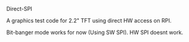 Direct-SPI

A graphics test code for 2.2" TFT using direct HW access on RPI.

Bit-banger mode works for now (Using SW SPI). HW SPI doesnt work.
